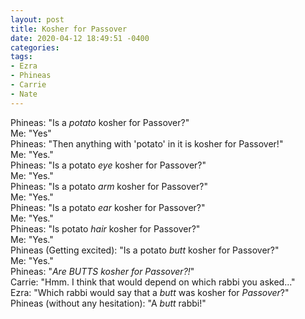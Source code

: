 ```yaml
---
layout: post
title: Kosher for Passover
date: 2020-04-12 18:49:51 -0400
categories:
tags:
- Ezra
- Phineas
- Carrie
- Nate
---
```


Phineas: "Is a _potato_ kosher for Passover?"<br/>
Me: "Yes"<br/>
Phineas: "Then anything with 'potato' in it is kosher for Passover!"<br/>
Me: "Yes."<br/>
Phineas: "Is a potato _eye_ kosher for Passover?"<br/>
Me: "Yes."<br/>
Phineas: "Is a potato _arm_ kosher for Passover?"<br/>
Me: "Yes."<br/>
Phineas: "Is a potato _ear_ kosher for Passover?"<br/>
Me: "Yes."<br/>
Phineas: "Is potato _hair_ kosher for Passover?"<br/>
Me: "Yes."<br/>
Phineas (Getting excited): "Is a potato _butt_ kosher for Passover?"<br/>
Me: "Yes."<br/>
Phineas: "_Are BUTTS kosher for Passover?!_"<br/>
Carrie: "Hmm. I think that would depend on which rabbi you asked..."<br/>
Ezra: "Which rabbi would say that a _butt_ was kosher for _Passover_?"<br/>
Phineas (without any hesitation): "A _butt_ rabbi!"<br/>

